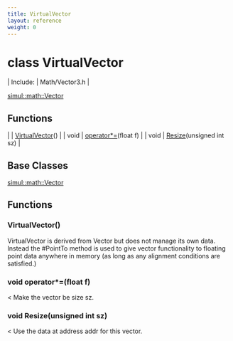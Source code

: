 ```yaml
---
title: VirtualVector
layout: reference
weight: 0
---
```

class VirtualVector
===

| Include: | Math/Vector3.h |


[simul::math::Vector](vector.html)

Functions
---

|  | [VirtualVector](#VirtualVector)() |
| void | [operator*=](#operator*=)(float f) |
| void | [Resize](#Resize)(unsigned int sz) |


Base Classes
---
[simul::math::Vector](vector.html)

Functions
---
<a name="VirtualVector"></a>
###  VirtualVector()
VirtualVector is derived from Vector but does not manage its own data. Instead
the #PointTo method is used to give vector functionality to floating point data
anywhere in memory (as long as any alignment conditions are satisfied.)
<a name="operator*="></a>
### void operator*=(float f)
< Make the vector be size sz.
<a name="Resize"></a>
### void Resize(unsigned int sz)
< Use the data at address addr for this vector.
